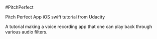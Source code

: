 #PitchPerfect

Pitch Perfect App iOS swift tutorial from Udacity

A tutorial making a voice recording app that one can play back through various audio filters.